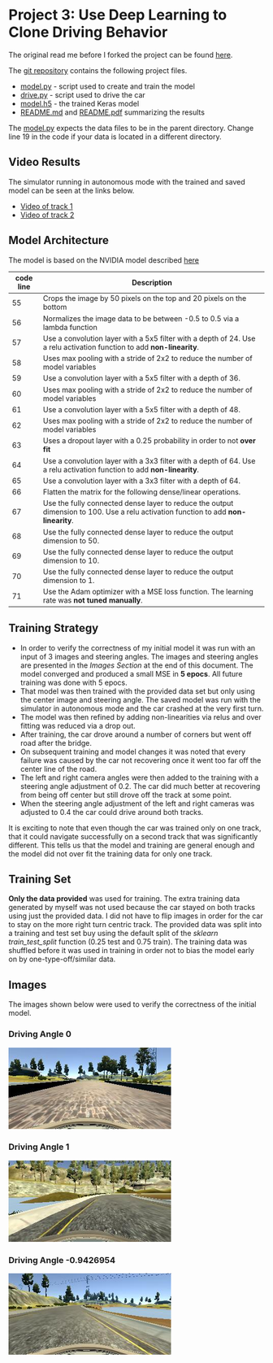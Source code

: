 # Project 3: Use Deep Learning to Clone Driving Behavior

The original read me before I forked the project can be found [here](README_original.md).

The [git repository](https://github.com/carltonwin8/CarND-Behavioral-Cloning-P3)
contains the following project files.

  - [model.py](model.py) - script used to create and train the model
  - [drive.py](drive.py) - script used to drive the car
  - [model.h5](model.h5) - the trained Keras model
  - [README.md](README.md) and [README.pdf](README.pdf) summarizing the results

The [model.py](model.py) expects the data files to be in the parent directory.
Change line 19 in the code if your data is located in a different directory.

## Video Results  

The simulator running in autonomous mode with the trained and saved model can be
seen at the links below.

  - [Video of track 1](https://youtu.be/W7PfYQfNAAo)
  - [Video of track 2](https://youtu.be/bm2GNCcLV7U)


## Model Architecture

The model is based on the NVIDIA model described
[here](http://images.nvidia.com/content/tegra/automotive/images/2016/solutions/pdf/end-to-end-dl-using-px.pdf)

| code line | Description  
| --- | ---
|  55 | Crops the image by 50 pixels on the top and 20 pixels on the bottom
|  56 | Normalizes the image data to be between -0.5 to 0.5 via a lambda function
|  57 | Use a convolution layer with a 5x5 filter with a depth of 24. Use a relu activation function to add **non-linearity**.
|  58 | Uses max pooling with a stride of 2x2 to reduce the number of model variables
|  59 | Use a convolution layer with a 5x5 filter with a depth of 36.
|  60 | Uses max pooling with a stride of 2x2 to reduce the number of model variables
|  61 | Use a convolution layer with a 5x5 filter with a depth of 48.
|  62 | Uses max pooling with a stride of 2x2 to reduce the number of model variables
|  63 | Uses a dropout layer with a 0.25 probability in order to not **over fit**
|  64 | Use a convolution layer with a 3x3 filter with a depth of 64. Use a relu activation function to add **non-linearity**.
|  65 | Use a convolution layer with a 3x3 filter with a depth of 64.
|  66 | Flatten the matrix for the following dense/linear operations.
|  67 | Use the fully connected dense layer to reduce the output dimension to 100. Use a relu activation function to add **non-linearity**.
|  68 | Use the fully connected dense layer to reduce the output dimension to 50.
|  69 | Use the fully connected dense layer to reduce the output dimension to 10.
|  70 | Use the fully connected dense layer to reduce the output dimension to 1.
|  71 | Use the Adam optimizer with a MSE loss function. The learning rate was **not tuned manually**.

## Training Strategy

 - In order to verify the correctness of my initial model it was run with an input of 3 images and steering angles.
   The images and steering angles are presented in the _Images Section_ at the end of this document.
   The model converged and produced a small MSE in **5 epocs**. All future training was done with 5 epocs.
 - That model was then trained with the provided data set but only using the center image and steering angle.
   The saved model was run with the simulator in autonomous mode and the car crashed at the very first turn.
 - The model was then refined by adding non-linearities via relus and over fitting was reduced via a drop out.
 - After training, the car drove around a number of corners but went off road after the bridge.
 - On subsequent training and model changes it was noted that every failure was caused by the car not recovering
   once it went too far off the center line of the road.
 - The left and right camera angles were then added to the training with a steering angle adjustment of 0.2.
   The car did much better at recovering from being off center but still drove off the track at some point.
 - When the steering angle adjustment of the left and right cameras was adjusted to 0.4 the car could drive
   around both tracks.

It is exciting to note that even though the car was trained only on one track, that it could
navigate successfully on a second track that was significantly different.
This tells us that the model and training are general enough and the model did not over fit the training data for only one track.

## Training Set

**Only the data provided** was used for training.
The extra training data generated by myself was not used because the car stayed on
both tracks using just the provided data.
I did not have to flip images in order for the car to stay on the more right turn centric track.
The provided data was split into a training and test set buy using the default split
of the _sklearn_ _train_test_split_ function (0.25 test and 0.75 train).
The training data was shuffled before it was used in training in order not to
bias the model early on by one-type-off/similar data.

## Images

The images shown below were used to verify the correctness of the initial model.

### Driving Angle 0
![drive angle 0](examples/center_2016_12_01_13_30_48_287.jpg)
### Driving Angle 1
![drive angle 1](examples/center_2016_12_01_13_38_42_894.jpg)
### Driving Angle -0.9426954
![drive angle -1](examples/center_2016_12_01_13_39_28_024.jpg)
